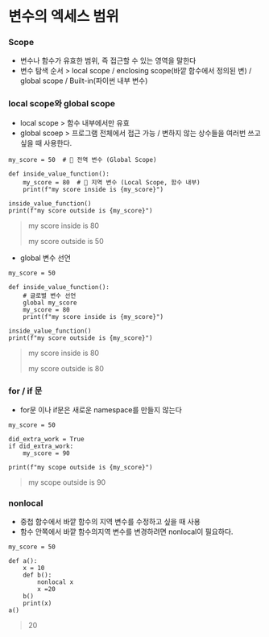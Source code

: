변수의 엑세스 범위
===


### Scope
+ 변수나 함수가 유효한 범위, 즉 접근할 수 있는 영역을 말한다
+ 변수 탐색 순서 > local scope /  enclosing scope(바깥 함수에서 정의된 변) / global scope / Built-in(파이썬 내부 변수)

### local scope와 global scope
+ local scope > 함수 내부에서만 유효
+ global scoep > 프로그램 전체에서 접근 가능 / 변하지 않는 상수들을 여러번 쓰고 싶을 때 사용한다.
```
my_score = 50  # 🔸 전역 변수 (Global Scope)

def inside_value_function():
    my_score = 80  # 🔹 지역 변수 (Local Scope, 함수 내부)
    print(f"my score inside is {my_score}")

inside_value_function()
print(f"my score outside is {my_score}")
```
> my score inside is 80
> 
> my score outside is 50

+ global 변수 선언
```
my_score = 50

def inside_value_function():
    # 글로벌 변수 선언
    global my_score
    my_score = 80
    print(f"my score inside is {my_score}")

inside_value_function()
print(f"my score outside is {my_score}")
```
> my score inside is 80
> 
> my score outside is 80

### for / if 문
+ for문 이나 if문은 새로운 namespace를 만들지 않는다
```
my_score = 50

did_extra_work = True
if did_extra_work:
    my_score = 90

print(f"my scope outside is {my_score}")
```
> my scope outside is 90

### nonlocal 
+ 중첩 함수에서 바깥 함수의 지역 변수를 수정하고 싶을 때 사용
+ 함수 안쪽에서 바깥 함수의지역 변수를 변경하려면 nonlocal이 필요하다.
```
my_score = 50

def a():
    x = 10
    def b():
        nonlocal x
        x =20
    b()
    print(x)
a()
```
> 20
